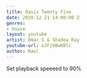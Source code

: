 ```yaml
---
title: Oasis Twenty Five
date: 2020-12-21 14:00:00 Z
genres:
- house
layout: youtube
artist: Omar S & Shadow Ray
youtube-url: oJFj6BwKBlc
author: Raul
---
```


Set playback speeeed to 90%